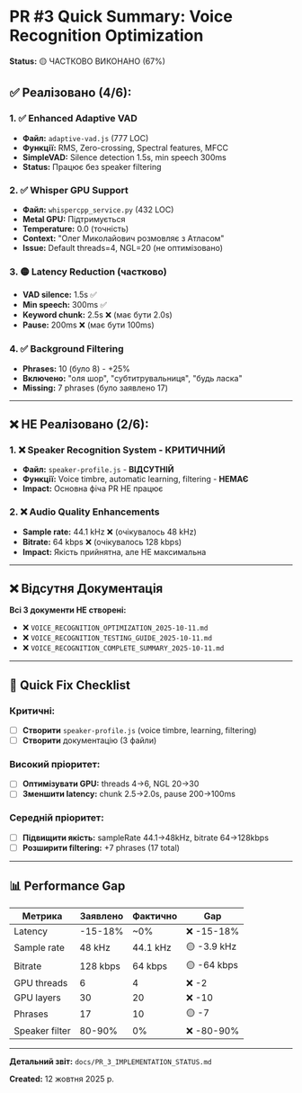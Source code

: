 # PR #3 Quick Summary: Voice Recognition Optimization

**Status:** 🟡 ЧАСТКОВО ВИКОНАНО (67%)

## ✅ Реалізовано (4/6):

### 1. ✅ Enhanced Adaptive VAD
- **Файл:** `adaptive-vad.js` (777 LOC)
- **Функції:** RMS, Zero-crossing, Spectral features, MFCC
- **SimpleVAD:** Silence detection 1.5s, min speech 300ms
- **Status:** Працює без speaker filtering

### 2. ✅ Whisper GPU Support
- **Файл:** `whispercpp_service.py` (432 LOC)
- **Metal GPU:** Підтримується
- **Temperature:** 0.0 (точність)
- **Context:** "Олег Миколайович розмовляє з Атласом"
- **Issue:** Default threads=4, NGL=20 (не оптимізовано)

### 3. 🟡 Latency Reduction (частково)
- **VAD silence:** 1.5s ✅
- **Min speech:** 300ms ✅
- **Keyword chunk:** 2.5s ❌ (має бути 2.0s)
- **Pause:** 200ms ❌ (має бути 100ms)

### 4. ✅ Background Filtering
- **Phrases:** 10 (було 8) - +25%
- **Включено:** "оля шор", "субтитрувальниця", "будь ласка"
- **Missing:** 7 phrases (було заявлено 17)

---

## ❌ НЕ Реалізовано (2/6):

### 1. ❌ Speaker Recognition System - **КРИТИЧНИЙ**
- **Файл:** `speaker-profile.js` - **ВІДСУТНІЙ**
- **Функції:** Voice timbre, automatic learning, filtering - **НЕМАЄ**
- **Impact:** Основна фіча PR НЕ працює

### 2. ❌ Audio Quality Enhancements
- **Sample rate:** 44.1 kHz ❌ (очікувалось 48 kHz)
- **Bitrate:** 64 kbps ❌ (очікувалось 128 kbps)
- **Impact:** Якість прийнятна, але НЕ максимальна

---

## ❌ Відсутня Документація

**Всі 3 документи НЕ створені:**
- ❌ `VOICE_RECOGNITION_OPTIMIZATION_2025-10-11.md`
- ❌ `VOICE_RECOGNITION_TESTING_GUIDE_2025-10-11.md`
- ❌ `VOICE_RECOGNITION_COMPLETE_SUMMARY_2025-10-11.md`

---

## 🔧 Quick Fix Checklist

### Критичні:
- [ ] **Створити** `speaker-profile.js` (voice timbre, learning, filtering)
- [ ] **Створити** документацію (3 файли)

### Високий пріоритет:
- [ ] **Оптимізувати GPU:** threads 4→6, NGL 20→30
- [ ] **Зменшити latency:** chunk 2.5→2.0s, pause 200→100ms

### Середній пріоритет:
- [ ] **Підвищити якість:** sampleRate 44.1→48kHz, bitrate 64→128kbps
- [ ] **Розширити filtering:** +7 phrases (17 total)

---

## 📊 Performance Gap

| Метрика        | Заявлено | Фактично | Gap        |
| -------------- | -------- | -------- | ---------- |
| Latency        | -15-18%  | ~0%      | ❌ -15-18%  |
| Sample rate    | 48 kHz   | 44.1 kHz | 🟡 -3.9 kHz |
| Bitrate        | 128 kbps | 64 kbps  | 🟡 -64 kbps |
| GPU threads    | 6        | 4        | ❌ -2       |
| GPU layers     | 30       | 20       | ❌ -10      |
| Phrases        | 17       | 10       | 🟡 -7       |
| Speaker filter | 80-90%   | 0%       | ❌ -80-90%  |

---

**Детальний звіт:** `docs/PR_3_IMPLEMENTATION_STATUS.md`

**Created:** 12 жовтня 2025 р.
